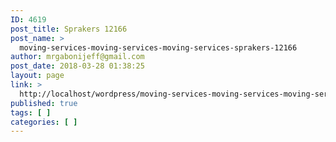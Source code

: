 ```yaml
---
ID: 4619
post_title: Sprakers 12166
post_name: >
  moving-services-moving-services-moving-services-sprakers-12166
author: mrgabonijeff@gmail.com
post_date: 2018-03-28 01:38:25
layout: page
link: >
  http://localhost/wordpress/moving-services-moving-services-moving-services-sprakers-12166/
published: true
tags: [ ]
categories: [ ]
---
```

